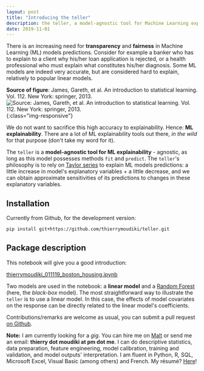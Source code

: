```yaml
---
layout: post
title: "Introducing the teller"
description: the teller, a model-agnostic tool for Machine Learning explainability
date: 2019-11-01
---
```



There is an increasing need for __transparency__ and __fairness__ in Machine Learning (ML) models  predictions. Consider for example a banker who has to explain to a client why his/her loan application is rejected, or a health professional who must explain what constitutes his/her diagnosis. Some ML models are indeed very accurate, but are considered  hard to explain, relatively to popular linear models. 


__Source of figure__: James, Gareth, et al. An introduction to statistical learning. Vol. 112. New York: springer, 2013.
![Source: James, Gareth, et al. An introduction to statistical learning. Vol. 112. New York: springer, 2013.]({{base}}/images/2019-11-01/2019-11-01-image1.png){:class="img-responsive"}


We do not want to sacrifice this high accuracy to explainability.  Hence: __ML explainability__. There are a lot of ML explainability tools out there, _in the wild_ for that purpose (don't take my word for it).

The `teller` is a __model-agnostic tool for ML explainability__ - agnostic, as long as  this model possesses methods `fit` and `predict`. The `teller`'s philosophy is to rely on [Taylor series](https://en.wikipedia.org/wiki/Taylor_series) to explain ML models predictions: a little increase in model's explanatory variables + a little decrease, and we can obtain approximate sensitivities of its predictions to changes in these explanatory variables. 

## Installation 

Currently from Github, for the development version: 

```bash
pip install git+https://github.com/thierrymoudiki/teller.git
```

## Package description

This notebook will give you a good introduction:

[thierrymoudiki_011119_boston_housing.ipynb](https://github.com/thierrymoudiki/teller/blob/master/teller/demo/thierrymoudiki_011119_boston_housing.ipynb)

Two models are used in the notebook: a __linear model__ and a [Random Forest](https://en.wikipedia.org/wiki/Random_forest) (here, the _black-box_ model). The most straightforward way to illustrate the `teller` is to use a linear model. In this case, the effects of model covariates on the response can be directly related to the linear model's coefficients.


Contributions/remarks are welcome as usual, you can submit a pull request [on Github](https://github.com/thierrymoudiki/teller).


__Note:__ I am currently looking for a _gig_. You can hire me on [Malt](https://www.malt.fr/profile/thierrymoudiki) or send me an email: __thierry dot moudiki at pm dot me__. I can do descriptive statistics, data preparation, feature engineering, model calibration, training and validation, and model outputs' interpretation. I am fluent in Python, R, SQL, Microsoft Excel, Visual Basic (among others) and French. My résumé? [Here]({{base}}/cv/thierry-moudiki.pdf)!




